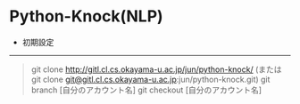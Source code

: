 Python-Knock(NLP)
=========================

* 初期設定
---------
> git clone http://gitl.cl.cs.okayama-u.ac.jp/jun/python-knock/
> (または git clone git@gitl.cl.cs.okayama-u.ac.jp:jun/python-knock.git)
> git branch [自分のアカウント名]
> git checkout [自分のアカウント名]